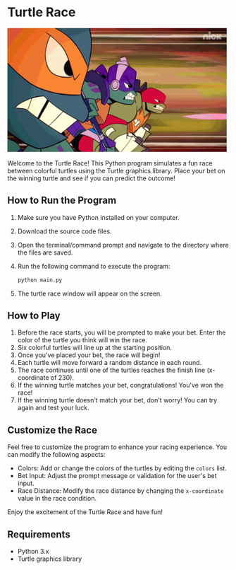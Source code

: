 # Turtle Race

![Turtle Race](img/race-charge.gif)

Welcome to the Turtle Race! This Python program simulates a fun race between colorful turtles using the Turtle graphics library. Place your bet on the winning turtle and see if you can predict the outcome!

## How to Run the Program

1. Make sure you have Python installed on your computer.
2. Download the source code files.
3. Open the terminal/command prompt and navigate to the directory where the files are saved.
4. Run the following command to execute the program:

   ```python
   python main.py
   ```

5. The turtle race window will appear on the screen.

## How to Play

1. Before the race starts, you will be prompted to make your bet. Enter the color of the turtle you think will win the race.
2. Six colorful turtles will line up at the starting position.
3. Once you've placed your bet, the race will begin!
4. Each turtle will move forward a random distance in each round.
5. The race continues until one of the turtles reaches the finish line (x-coordinate of 230).
6. If the winning turtle matches your bet, congratulations! You've won the race!
7. If the winning turtle doesn't match your bet, don't worry! You can try again and test your luck.

## Customize the Race

Feel free to customize the program to enhance your racing experience. You can modify the following aspects:

- Colors: Add or change the colors of the turtles by editing the `colors` list.
- Bet Input: Adjust the prompt message or validation for the user's bet input.
- Race Distance: Modify the race distance by changing the `x-coordinate` value in the race condition.

Enjoy the excitement of the Turtle Race and have fun!

## Requirements

- Python 3.x
- Turtle graphics library
